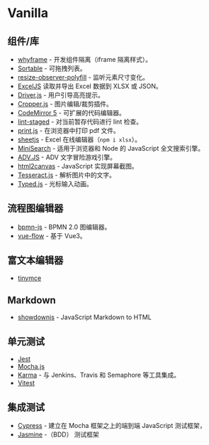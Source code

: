 # Vanilla

## 组件/库

- [whyframe](https://whyframe.dev/) - 开发组件隔离（iframe 隔离样式）。
- [Sortable](https://github.com/SortableJS/Sortable) - 可拖拽列表。
- [resize-observer-polyfill](https://github.com/que-etc/resize-observer-polyfill) - 监听元素尺寸变化。
- [ExcelJS](https://github.com/exceljs/exceljs/tree/master) 读取并导出 Excel 数据到 XLSX 或 JSON。
- [Driver.js](https://github.com/kamranahmedse/driver.js) - 用户引导高亮提示。
- [Cropper.js](https://github.com/fengyuanchen/cropperjs) - 图片编辑/裁剪插件。
- [CodeMirror 5](https://github.com/codemirror/codemirror5) - 可扩展的代码编辑器。
- [lint-staged](https://github.com/lint-staged/lint-staged) - 对当前暂存代码进行 lint 检查。
- [print.js](https://github.com/crabbly/print.js) - 在浏览器中打印 pdf 文件。
- [sheetjs](https://github.com/SheetJS/sheetjs) - Excel 在线编辑器（`npm i xlsx`）。
- [MiniSearch](https://github.com/lucaong/minisearch/) - 适用于浏览器和 Node 的 JavaScript 全文搜索引擎。
- [ADV.JS](https://github.com/YunYouJun/advjs) - ADV 文字冒险游戏引擎。
- [html2canvas](https://github.com/niklasvh/html2canvas) - JavaScript 实现屏幕截图。
- [Tesseract.js](https://github.com/naptha/tesseract.js) - 解析图片中的文字。
- [Typed.js](https://github.com/mattboldt/typed.js) - 光标输入动画。

## 流程图编辑器

- [bpmn-js](https://github.com/bpmn-io/bpmn-js) - BPMN 2.0 图编辑器。
- [vue-flow](https://github.com/bcakmakoglu/vue-flow) - 基于 Vue3。

## 富文本编辑器

- [tinymce](https://github.com/tinymce/tinymce)

## Markdown

- [showdownjs](https://github.com/showdownjs/showdown) - JavaScript Markdown to HTML

## 单元测试

- [Jest](https://github.com/jestjs/jest)
- [Mocha.js](https://github.com/mochajs/mocha)
- [Karma](https://github.com/karma-runner/karma) - 与 Jenkins、Travis 和 Semaphore 等工具集成。
- [Vitest](https://vitest.dev/)


## 集成测试

- [Cypress](https://www.cypress.io/) - 建立在 Mocha 框架之上的端到端 JavaScript 测试框架，
- [Jasmine](https://github.com/jasmine/jasmine) -（BDD） 测试框架

